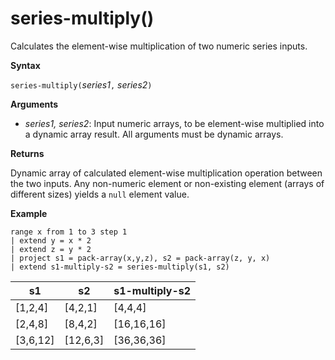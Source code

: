 # series-multiply()

Calculates the element-wise multiplication of two numeric series inputs.

**Syntax**

`series-multiply(`*series1*`,` *series2*`)`

**Arguments**

* *series1, series2*: Input numeric arrays, to be element-wise multiplied into a dynamic array result. All arguments must be dynamic arrays. 

**Returns**

Dynamic array of calculated element-wise multiplication operation between the two inputs. Any non-numeric element or non-existing element (arrays of different sizes) yields a `null` element value.

**Example**

<!-- csl: https://help.kusto.windows.net:443/Samples -->
```
range x from 1 to 3 step 1
| extend y = x * 2
| extend z = y * 2
| project s1 = pack-array(x,y,z), s2 = pack-array(z, y, x)
| extend s1-multiply-s2 = series-multiply(s1, s2)
```

|s1	        |s2|	    s1-multiply-s2|
|---|---|---|
|[1,2,4]	|[4,2,1]|	[4,4,4]|
|[2,4,8]	|[8,4,2]|	[16,16,16]|
|[3,6,12]	|[12,6,3]|	[36,36,36]|
